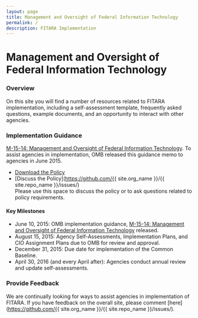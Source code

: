 ```yaml
---
layout: page
title: Management and Oversight of Federal Information Technology
permalink: /
description: FITARA Implementation 
---
```

# Management and Oversight of Federal Information Technology

### Overview

On this site you will find a number of resources related to FITARA implementation, including a self-assessment template, frequently asked questions, example documents, and an opportunity to interact with other agencies. 


### Implementation Guidance

[M-15-14: Management and Oversight of Federal Information Technology](/implementation/).
To assist agencies in implementation, OMB released this guidance memo to agencies in June 2015. 

  * [Download the Policy](https://www.whitehouse.gov/sites/default/files/omb/memoranda/2015/m-15-14.pdf)
  * [Discuss the Policy](https://github.com/{{ site.org_name }}/{{ site.repo_name }}/issues/)	
Please use this space to discuss the policy or to ask questions related to policy requirements.

#### Key Milestones

* June 10, 2015: OMB implementation guidance, [M-15-14: Management and Oversight of Federal Information Technology](/implementation/) released.
* August 15, 2015: Agency Self-Assessments, Implementation Plans, and CIO Assignment Plans due to OMB for review and approval.
* December 31, 2015: Due date for implementation of the Common Baseline.
* April 30, 2016 (and every April after): Agencies conduct annual review and update self-assessments.

### Provide Feedback 
	
We are continually looking for ways to assist agencies in implementation of FITARA. If you have feedback on the overall site, please comment [here](https://github.com/{{ site.org_name }}/{{ site.repo_name }}/issues/). 

